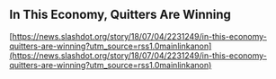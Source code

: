 ## In This Economy, Quitters Are Winning
  
  [https://news.slashdot.org/story/18/07/04/2231249/in-this-economy-quitters-are-winning?utm_source=rss1.0mainlinkanon](https://news.slashdot.org/story/18/07/04/2231249/in-this-economy-quitters-are-winning?utm_source=rss1.0mainlinkanon)
